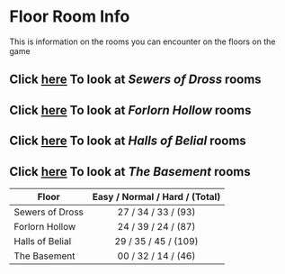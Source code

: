 # Floor Room Info
This is information on the rooms you can encounter on the floors on the game

## Click [here](https://github.com/MattDeDuck/Balance-of-Bum-bo/blob/main/Floor%20Data/SewersOfDross.md) To look at _Sewers of Dross_ rooms


## Click [here](https://github.com/MattDeDuck/Balance-of-Bum-bo/blob/main/Floor%20Data/ForlornHollow.md) To look at _Forlorn Hollow_ rooms


## Click [here](https://github.com/MattDeDuck/Balance-of-Bum-bo/blob/main/Floor%20Data/HallsOfBelial.md) To look at _Halls of Belial_ rooms

## Click [here](https://github.com/MattDeDuck/Balance-of-Bum-bo/blob/main/Floor%20Data/TheBasement.md) To look at _The Basement_ rooms

| Floor  | Easy / Normal / Hard / (Total) |
| ------------- |:-------------:|
| Sewers of Dross     | 27 / 34 / 33 / (93) |
| Forlorn Hollow      | 24 / 39 / 24 / (87) |
| Halls of Belial     | 29 / 35 / 45 / (109) |
| The Basement        | 00 / 32 / 14 / (46) |
